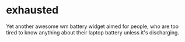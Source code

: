 exhausted
=========

Yet another awesome wm battery widget aimed for people, who are too tired to know anything about their laptop battery unless it's discharging.

